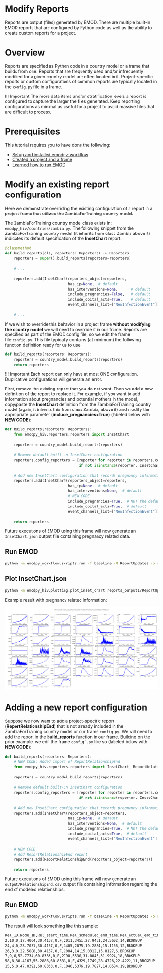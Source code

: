 # Modify Reports

Reports are output (files) generated by EMOD. There are multiple built-in EMOD reports that are configured by Python 
code as well as the ability to create custom reports for a project.

# Overview

Reports are specified as Python code in a country model or a frame that builds from one. Reports that are frequently
used and/or infrequently modified for a given country model are often located in it. Project-specific reports or
custom configurations of common reports are typically located in the ``config.py`` file in a frame.

!!! Important
    The more data items and/or stratification levels a report is configured to capture the larger the files generated. 
    Keep reporting configurations as minimal as useful for a project to avoid massive files that are difficult to 
    process.

# Prerequisites

This tutorial requires you to have done the following:

- [Setup and installed emodpy-workflow](setup.md)
- [Created a project and a frame](create_project.md)
- [Learned how to run EMOD](run_emod.md)

# Modify an existing report configuration

Here we demonstrate overriding the existing configuration of a report in a project frame that utilizes the 
ZambiaForTraining country model.

The ZambiaForTraining country model class exists in: ``emodpy_hiv/countries/zambia.py``. The following snippet from the 
ZambiaForTraining country model (it inherits from class Zambia above it) indicates its default specification of the 
**InsetChart** report:

```python  linenums="1"
@classmethod
def build_reports(cls, reporters: Reporters) -> Reporters:
    reporters = super().build_reports(reporters=reporters)

    # ...

    reporters.add(InsetChart(reporters_object=reporters,
                             has_ip=None,  # default
                             has_interventions=None,      # default
                             include_pregnancies=False,   # default
                             include_coital_acts=True,    # default
                             event_channels_list=["NewInfectionEvent"]))

    # ...
```

If we wish to override this behavior in a project frame **without modifying the country model** we will need to override
it in our frame. Reports are specified as part of the EMOD config file, so we edit the frame file:``config.py``. This 
file typically contains (at minimum) the following function definition ready for us to use:

```python linenums="1"
def build_reports(reporters: Reporters):
    reporters = country_model.build_reports(reporters)
    return reporters
```

!!! Important
    Each report can only have at most ONE configuration. Duplicative configurations will generate an error.

First, remove the existing report that you do not want. Then we add a new definition of the report to replace it. For
example, if you want to add information about pregnancies and potential mothers in the model, copy/paste the 
**InsetChart** definition from the ZambiaForTraining country model (again, it inherits this from class Zambia, above it)
and modify the appropriate parameter (**include_pregnancies=True**) (labeled below with **NEW CODE**):

```python linenums="1"
def build_reports(reporters: Reporters):
    from emodpy_hiv.reporters.reporters import InsetChart

    reporters = country_model.build_reports(reporters)

    # Remove default built-in InsetChart configuration
    reporters.config_reporters = [reporter for reporter in reporters.config_reporters
                                  if not isinstance(reporter, InsetChart)]

    # Add new InsetChart configuration that records pregnancy information
    reporters.add(InsetChart(reporters_object=reporters,
                             has_ip=None,  # default
                             has_interventions=None,  # default
                             # NEW CODE
                             include_pregnancies=True,  # NOT the default
                             include_coital_acts=True,  # default
                             event_channels_list=["NewInfectionEvent"]))

    return reporters
```

Future executions of EMOD using this frame will now generate an ``InsetChart.json`` output file containing pregnancy
related data.

## Run EMOD

```bash
python -m emodpy_workflow.scripts.run -f baseline -N ReportUpdate1 -o reports_output1 -p ContainerPlatform -d output/InsetChart.json
```

## Plot InsetChart.json

```bash
python -m emodpy_hiv.plotting.plot_inset_chart reports_output1/ReportUpdate1--0/InsetChart/InsetChart_sample00000_run00001.json
```

Example result with pregnancy related information:

![image](../images/InsetChart--pregnancy-example.png)


# Adding a new report configuration

Suppose we now want to add a project-specific report (**ReportRelationshipEnd**) that is not already included in the 
ZambiaForTraining country model or our frame ``config.py``. We will need to add the report in the **build_reports** 
function in our frame. Building on the prior example, we edit the frame ``config`.py`` like so (labeled below with 
**NEW CODE**):

```python linenums="1"
def build_reports(reporters: Reporters):
    # NEW CODE: Added import of ReportRelationshipEnd
    from emodpy_hiv.reporters.reporters import InsetChart, ReportRelationshipEnd

    reporters = country_model.build_reports(reporters)

    # Remove default built-in InsetChart configuration
    reporters.config_reporters = [reporter for reporter in reporters.config_reporters
                                  if not isinstance(reporter, InsetChart)]

    # Add new InsetChart configuration that records pregnancy information
    reporters.add(InsetChart(reporters_object=reporters,
                             has_ip=None,  # default
                             has_interventions=None,  # default
                             include_pregnancies=True,  # NOT the default
                             include_coital_acts=True,  # default
                             event_channels_list=["NewInfectionEvent"]))

    # NEW CODE
    # Add ReportRelationshipEnd report
    reporters.add(ReportRelationshipEnd(reporters_object=reporters))

    return reporters
```

Future executions of EMOD using this frame will now generate an ``output/RelationshipEnd.csv`` output file containing
information regarding the end of modeled relationships. 

## Run EMOD

```bash
python -m emodpy_workflow.scripts.run -f baseline -N ReportUpdate2 -o reports_output2 -p ContainerPlatform -d output/InsetChart.json,output/RelationshipEnd.csv
```

The result will look something like this sample:

```bash 
Rel_ID,Node_ID,Rel_start_time,Rel_scheduled_end_time,Rel_actual_end_time,Rel_type (0 = TRANSITORY; 1 = INFORMAL; 2 = MARITAL; 3 = COMMERCIAL),Is_rel_outside_PFA,male_ID,female_ID,male_age,female_age,num_total_coital_acts,Termination_Reason
2,10,0,17.4064,30.4167,0,F,2011,3451,27.9431,24.5602,14,BROKEUP
24,4,0,23.7031,30.4167,0,F,3405,2075,19.2884,15.1166,12,BROKEUP
26,3,0,22.5888,30.4167,0,F,2084,14,15.0312,15.8127,6,BROKEUP
7,9,0,52.7734,60.8333,0,F,2790,5530,31.0045,31.9924,18,BROKEUP
58,8,30.4167,55.2886,60.8333,0,F,4329,1749,28.4726,22.4222,11,BROKEUP
15,5,0,47.0391,60.8333,0,F,1046,5376,19.7827,14.0584,19,BROKEUP
```